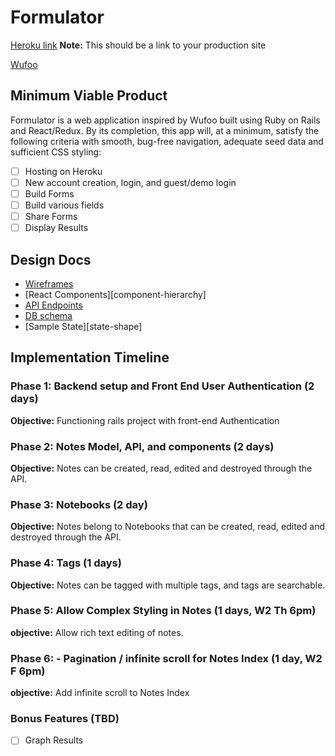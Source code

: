 # Formulator

[Heroku link][heroku] **Note:** This should be a link to your production site

[Wufoo][wufoo]

[heroku]: http://www.herokuapp.com
[wufoo]: https://www.wufoo.com/

## Minimum Viable Product

Formulator is a web application inspired by Wufoo built using Ruby on Rails
and React/Redux. By its completion, this app will, at a minimum, satisfy the
following criteria with smooth, bug-free navigation, adequate seed data and
sufficient CSS styling:

- [ ] Hosting on Heroku
- [ ] New account creation, login, and guest/demo login
- [ ] Build Forms
- [ ] Build various fields
- [ ] Share Forms
- [ ] Display Results

## Design Docs
* [Wireframes][wireframes]
* [React Components][component-hierarchy]
* [API Endpoints][api-endpoints]
* [DB schema][schema]
* [Sample State][state-shape]

[wireframes]: docs/wireframes
[components]: docs/component-hierarchy.md
[sample-state]: docs/state-shape/sample-shape.md
[api-endpoints]: docs/api-endpoints.md
[schema]: docs/schema.md

## Implementation Timeline

### Phase 1: Backend setup and Front End User Authentication (2 days)

**Objective:** Functioning rails project with front-end Authentication

### Phase 2: Notes Model, API, and components (2 days)

**Objective:** Notes can be created, read, edited and destroyed through
the API.

### Phase 3: Notebooks (2 day)

**Objective:** Notes belong to Notebooks that can be created, read, edited and destroyed through the API.

### Phase 4: Tags (1 days)

**Objective:** Notes can be tagged with multiple tags, and tags are searchable.

### Phase 5: Allow Complex Styling in Notes (1 days, W2 Th 6pm)

**objective:** Allow rich text editing of notes.

### Phase 6: - Pagination / infinite scroll for Notes Index (1 day, W2 F 6pm)

**objective:** Add infinite scroll to Notes Index

### Bonus Features (TBD)
- [ ] Graph Results
